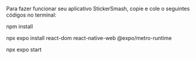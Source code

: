 Para fazer funcionar seu aplicativo StickerSmash, copie e cole o seguintes códigos no terminal:

npm install

npx expo install react-dom react-native-web @expo/metro-runtime

npx expo start
